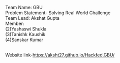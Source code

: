 Team Name: GBU<br> 
Problem Statement- Solving Real World Challenge<br>
Team Lead: Akshat Gupta<br>
Member:<br>
(2)Yashaswi Shukla<br>
(3)Tanishk Kaushik<br>
(4)Sanskar Kumar<br>

<br>Website link-https://aksht27.github.io/Hackfed.GBU/
